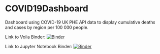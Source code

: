 # COVID19Dashboard
Dashboard using COVID-19 UK PHE API data to display cumulative deaths and cases by region per 100 000 people.

Link to Voila Binder: 
[![Binder](https://mybinder.org/badge_logo.svg)](https://mybinder.org/v2/gh/Nina-Lindsay/COVID19Dashboard/main?urlpath=voila%2Frender%2FCOVID-19%20Dashboard-%20Nina%20Lindsay.ipynb)

Link to Jupyter Notebook Binder: 
[![Binder](https://mybinder.org/badge_logo.svg)](https://mybinder.org/v2/gh/Nina-Lindsay/COVID19Dashboard/main?filepath=COVID-19%20Dashboard-%20Nina%20Lindsay.ipynb)
